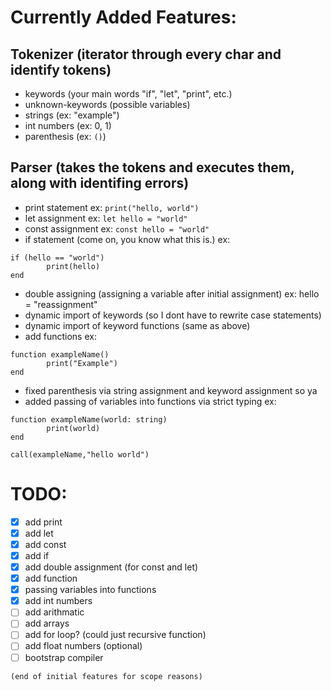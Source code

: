 # Currently Added Features:

## Tokenizer (iterator through every char and identify tokens)

- keywords (your main words "if", "let", "print", etc.)
- unknown-keywords (possible variables)
- strings (ex: "example")
- int numbers (ex: 0, 1)
- parenthesis (ex: `()`)

## Parser (takes the tokens and executes them, along with identifing errors)

- print statement ex: `print("hello, world")`
- let assignment ex: `let hello = "world"`
- const assignment ex: `const hello = "world"`
- if statement (come on, you know what this is.) ex:

```
if (hello == "world")
		print(hello)
end
```

- double assigning (assigning a variable after initial assignment) ex: hello = "reassignment"
- dynamic import of keywords (so I dont have to rewrite case statements)
- dynamic import of keyword functions (same as above)
- add functions ex:

```
function exampleName()
		print("Example")
end
```

- fixed parenthesis via string assignment and keyword assignment so ya
- added passing of variables into functions via strict typing ex:

```
function exampleName(world: string)
		print(world)
end

call(exampleName,"hello world")
```

# TODO:

- [x] add print
- [x] add let
- [x] add const
- [x] add if
- [x] add double assignment (for const and let)
- [x] add function
- [x] passing variables into functions
- [x] add int numbers
- [ ] add arithmatic
- [ ] add arrays
- [ ] add for loop? (could just recursive function)
- [ ] add float numbers (optional)
- [ ] bootstrap compiler

`(end of initial features for scope reasons)`
